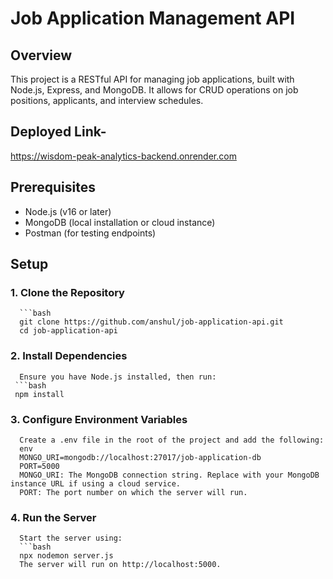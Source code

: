 # Job Application Management API

## Overview

This project is a RESTful API for managing job applications, built with Node.js, Express, and MongoDB. It allows for CRUD operations on job positions, applicants, and interview schedules.

## Deployed Link- 
https://wisdom-peak-analytics-backend.onrender.com

## Prerequisites

- Node.js (v16 or later)
- MongoDB (local installation or cloud instance)
- Postman (for testing endpoints)

## Setup

### 1. Clone the Repository

      ```bash
      git clone https://github.com/anshul/job-application-api.git
      cd job-application-api

### 2. Install Dependencies
      Ensure you have Node.js installed, then run:
     ```bash
     npm install
     
### 3. Configure Environment Variables
      Create a .env file in the root of the project and add the following:
      env
      MONGO_URI=mongodb://localhost:27017/job-application-db
      PORT=5000
      MONGO_URI: The MongoDB connection string. Replace with your MongoDB instance URL if using a cloud service.
      PORT: The port number on which the server will run.
      
### 4. Run the Server
      Start the server using:
      ```bash
      npx nodemon server.js
      The server will run on http://localhost:5000.








      
